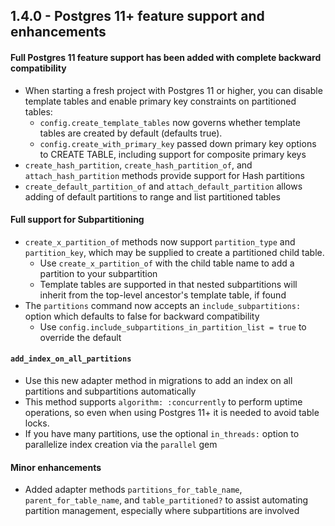 ## 1.4.0 - Postgres 11+ feature support and enhancements
#### Full Postgres 11 feature support has been added with complete backward compatibility
* When starting a fresh project with Postgres 11 or higher, you can disable template tables and enable primary key constraints on partitioned tables:
    * `config.create_template_tables` now governs whether template tables are created by default (defaults true).
    * `config.create_with_primary_key` passed down primary key options to CREATE TABLE, including support for composite primary keys
* `create_hash_partition`, `create_hash_partition_of`, and `attach_hash_partition` methods provide support for Hash partitions
* `create_default_partition_of` and `attach_default_partition` allows adding of default partitions to range and list partitioned tables
#### Full support for Subpartitioning
* `create_x_partition_of` methods now support `partition_type` and `partition_key`, which may be supplied to create
  a partitioned child table.
    * Use `create_x_partition_of` with the child table name to add a partition to your subpartition
    * Template tables are supported in that nested subpartitions will inherit from the top-level ancestor's template table, if found
* The `partitions` command now accepts an `include_subpartitions:` option which defaults to false for backward compatibility
    * Use `config.include_subpartitions_in_partition_list = true` to override the default
#### `add_index_on_all_partitions`
* Use this new adapter method in migrations to add an index on all partitions and subpartitions automatically
* This method supports `algorithm: :concurrently` to perform uptime operations, so even when using Postgres 11+ it is needed to avoid table locks.
* If you have many partitions, use the optional `in_threads:` option to parallelize index creation via the `parallel` gem
#### Minor enhancements
* Added adapter methods `partitions_for_table_name`, `parent_for_table_name`, and `table_partitioned?` to assist automating
partition management, especially where subpartitions are involved
  
